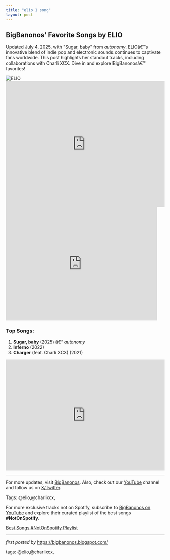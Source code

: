 ```yaml
---
title: "elio 1 song"
layout: post
---
```

<h2 >BigBanonos' Favorite Songs by ELIO</h2> <!-- Introductory Text -->
<p >Updated July 4, 2025, with "Sugar, baby" from <em>autonomy</em>. ELIOâ€™s innovative blend of indie pop and electronic sounds continues to captivate fans worldwide. This post highlights her standout tracks, including collaborations with Charli XCX. Dive in and explore BigBanonosâ€™ favorites!</p> <!-- Featured Image -->
<div > <img src="https://i.scdn.co/image/ab6761610000e5eb8200a57c5442005e17aad694" alt="ELIO">
</div> <!-- Latest YouTube Embed -->
<div > <iframe width="100%" height="400" src="https://www.youtube.com/embed/60nmtB5p9JM" title="ELIO - Sugar, baby (Official Video)" frameborder="0" allow="accelerometer; autoplay; clipboard-write; encrypted-media; gyroscope; picture-in-picture; web-share" allowfullscreen></iframe>
</div> <!-- Previous YouTube Video Embed -->
<div > <iframe frameborder="0" height="360" src="https://youtube.com/embed/Jv1isVWZKjI" width="480"></iframe>
</div> <!-- Song List -->
<h3 >Top Songs:</h3>
<ol > <li><strong>Sugar, baby</strong> (2025) â€“ <em>autonomy</em></li> <li><strong>Inferno</strong> (2022)</li> <li><strong>Charger</strong> (feat. Charli XCX) (2021)</li>
</ol> <!-- Spotify Playlist Embed -->
<div > <iframe allow="autoplay; clipboard-write; encrypted-media; fullscreen; picture-in-picture" allowfullscreen="" frameborder="0" height="352" loading="lazy" src="https://open.spotify.com/embed/playlist/1rQMqLpkDMH5JEmrLouqzH?utm_source=generator" width="100%"></iframe>
</div> <!-- Footer Links -->
<hr />
<p >For more updates, visit <a href="https://bigbanonos.blogspot.com/" target="_blank">BigBanonos</a>. Also, check out our <a href="https://www.youtube.com/@BigBanonos" target="_blank">YouTube</a> channel and follow us on <a href="https://x.com/bigbanonos" target="_blank">X/Twitter</a>.</p> <!-- Tags -->
<p >Tags: @elio,@charlixcx,</p>


<!--Subscribe and Playlist Links-->
<div>
    <p>For more exclusive tracks not on Spotify, subscribe to <a href="https://www.youtube.com/@BigBanonos" target="_blank">BigBanonos on YouTube</a> and explore their curated playlist of the best songs <strong>#NotOnSpotify</strong>.</p>
    <p><a href="https://www.youtube.com/playlist?list=PLtuNtuTatqI0kFahUCbtbfenC_ET5O_tr" target="_blank">Best Songs #NotOnSpotify Playlist<br /></a></p></div>

<hr />

<p><em>first posted by</em> <a href="https://bigbanonos.blogspot.com/" rel="noopener" target="_new">https://bigbanonos.blogspot.com/</a></p>

<p>tags: @elio,@charlixcx,</p>
